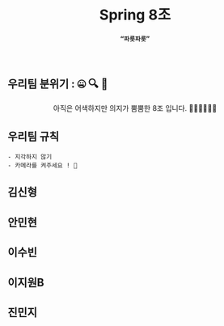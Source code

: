 <h1 align="middle">Spring 8조</h1>
<h4 align="center"> 
  
  `“파릇파릇”`
</h4>

<br/>

## 우리팀 분위기 : 🤐 🔍 🌱
<p align="center">
아직은 어색하지만 의지가 뿜뿜한 8조 입니다. 👩🏻‍💻👨🏻‍💻
</p>

## 우리팀 규칙
    - 지각하지 않기 
    - 카메라를 켜주세요 ! 📸 

## 김신형
## 안민현
## 이수빈
## 이지원B
## 진민지
